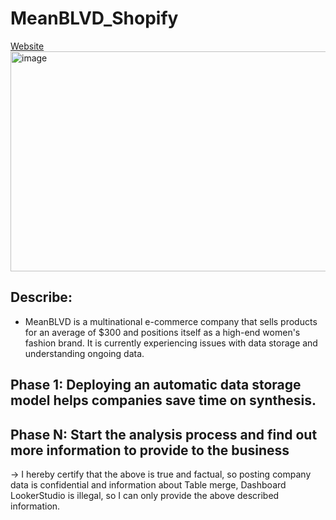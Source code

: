 # MeanBLVD_Shopify
[Website](https://meanblvd.com/)
<img width="1358" height="352" alt="image" src="https://github.com/user-attachments/assets/96addb53-d4a3-426f-b6a6-6e68ca254ad7" />
## Describe:
  - MeanBLVD is a multinational e-commerce company that sells products for an average of $300 and positions itself as a high-end women's fashion brand. It is currently experiencing issues with data storage and understanding ongoing data.
## Phase 1: Deploying an automatic data storage model helps companies save time on synthesis.
## Phase N: Start the analysis process and find out more information to provide to the business
-> I hereby certify that the above is true and factual, so posting company data is confidential and information about Table merge, Dashboard LookerStudio is illegal, so I can only provide the above described information.
